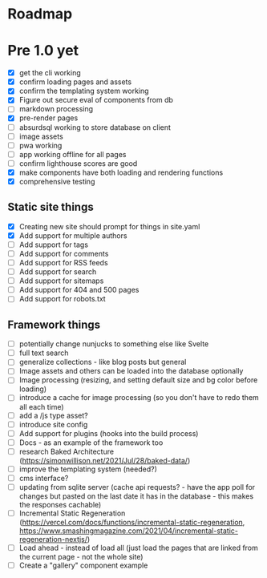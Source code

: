 # Roadmap

# Pre 1.0 yet

- [x] get the cli working
- [x] confirm loading pages and assets
- [x] confirm the templating system working
- [x] Figure out secure eval of components from db
- [ ] markdown processing
- [x] pre-render pages
- [ ] absurdsql working to store database on client
- [ ] image assets
- [ ] pwa working
- [ ] app working offline for all pages
- [ ] confirm lighthouse scores are good
- [x] make components have both loading and rendering functions
- [x] comprehensive testing

## Static site things

- [x] Creating new site should prompt for things in site.yaml
- [x] Add support for multiple authors
- [ ] Add support for tags
- [ ] Add support for comments
- [ ] Add support for RSS feeds
- [ ] Add support for search
- [ ] Add support for sitemaps
- [ ] Add support for 404 and 500 pages
- [ ] Add support for robots.txt

## Framework things

- [ ] potentially change nunjucks to something else like Svelte
- [ ] full text search
- [ ] generalize collections - like blog posts but general
- [ ] Image assets and others can be loaded into the database optionally
- [ ] Image processing (resizing, and setting default size and bg color before loading)
- [ ] introduce a cache for image processing (so you don't have to redo them all each time)
- [ ] add a /js type asset?
- [ ] introduce site config
- [ ] Add support for plugins (hooks into the build process)
- [ ] Docs - as an example of the framework too
- [ ] research Baked Architecture (https://simonwillison.net/2021/Jul/28/baked-data/)
- [ ] improve the templating system (needed?)
- [ ] cms interface?
- [ ] updating from sqlite server (cache api requests? - have the app poll for changes but pasted on the last date it has in the database - this makes the responses cachable)
- [ ] Incremental Static Regeneration (https://vercel.com/docs/functions/incremental-static-regeneration, https://www.smashingmagazine.com/2021/04/incremental-static-regeneration-nextjs/)
- [ ] Load ahead - instead of load all (just load the pages that are linked from the current page - not the whole site)
- [ ] Create a "gallery" component example
